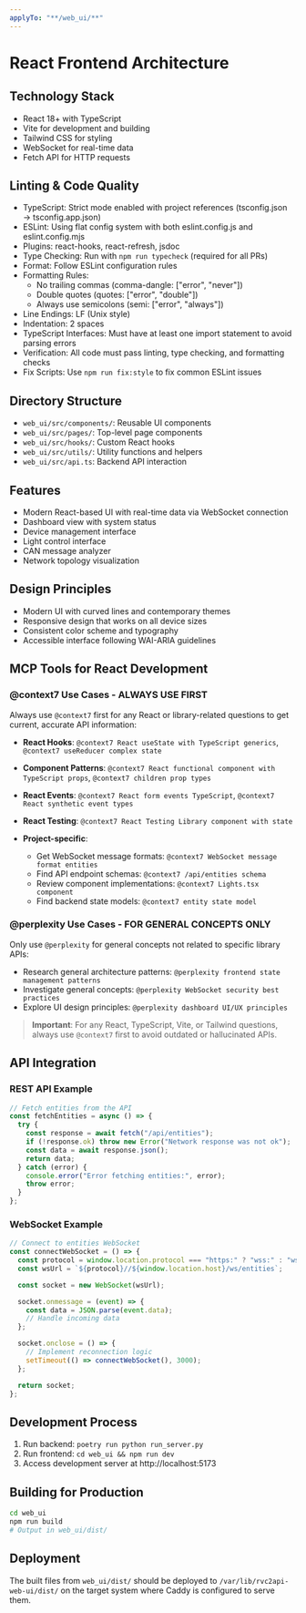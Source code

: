 ```yaml
---
applyTo: "**/web_ui/**"
---
```


# React Frontend Architecture

## Technology Stack

- React 18+ with TypeScript
- Vite for development and building
- Tailwind CSS for styling
- WebSocket for real-time data
- Fetch API for HTTP requests

## Linting & Code Quality

- TypeScript: Strict mode enabled with project references (tsconfig.json → tsconfig.app.json)
- ESLint: Using flat config system with both eslint.config.js and eslint.config.mjs
- Plugins: react-hooks, react-refresh, jsdoc
- Type Checking: Run with `npm run typecheck` (required for all PRs)
- Format: Follow ESLint configuration rules
- Formatting Rules:
  - No trailing commas (comma-dangle: ["error", "never"])
  - Double quotes (quotes: ["error", "double"])
  - Always use semicolons (semi: ["error", "always"])
- Line Endings: LF (Unix style)
- Indentation: 2 spaces
- TypeScript Interfaces: Must have at least one import statement to avoid parsing errors
- Verification: All code must pass linting, type checking, and formatting checks
- Fix Scripts: Use `npm run fix:style` to fix common ESLint issues

## Directory Structure

- `web_ui/src/components/`: Reusable UI components
- `web_ui/src/pages/`: Top-level page components
- `web_ui/src/hooks/`: Custom React hooks
- `web_ui/src/utils/`: Utility functions and helpers
- `web_ui/src/api.ts`: Backend API interaction

## Features

- Modern React-based UI with real-time data via WebSocket connection
- Dashboard view with system status
- Device management interface
- Light control interface
- CAN message analyzer
- Network topology visualization

## Design Principles

- Modern UI with curved lines and contemporary themes
- Responsive design that works on all device sizes
- Consistent color scheme and typography
- Accessible interface following WAI-ARIA guidelines

## MCP Tools for React Development

### @context7 Use Cases - ALWAYS USE FIRST

Always use `@context7` first for any React or library-related questions to get current, accurate API information:

- **React Hooks**: `@context7 React useState with TypeScript generics`, `@context7 useReducer complex state`
- **Component Patterns**: `@context7 React functional component with TypeScript props`, `@context7 children prop types`
- **React Events**: `@context7 React form events TypeScript`, `@context7 React synthetic event types`
- **React Testing**: `@context7 React Testing Library component with state`

- **Project-specific**:
  - Get WebSocket message formats: `@context7 WebSocket message format entities`
  - Find API endpoint schemas: `@context7 /api/entities schema`
  - Review component implementations: `@context7 Lights.tsx component`
  - Find backend state models: `@context7 entity state model`

### @perplexity Use Cases - FOR GENERAL CONCEPTS ONLY

Only use `@perplexity` for general concepts not related to specific library APIs:

- Research general architecture patterns: `@perplexity frontend state management patterns`
- Investigate general concepts: `@perplexity WebSocket security best practices`
- Explore UI design principles: `@perplexity dashboard UI/UX principles`

> **Important**: For any React, TypeScript, Vite, or Tailwind questions, always use `@context7` first to avoid outdated or hallucinated APIs.

## API Integration

### REST API Example

```typescript
// Fetch entities from the API
const fetchEntities = async () => {
  try {
    const response = await fetch("/api/entities");
    if (!response.ok) throw new Error("Network response was not ok");
    const data = await response.json();
    return data;
  } catch (error) {
    console.error("Error fetching entities:", error);
    throw error;
  }
};
```

### WebSocket Example

```typescript
// Connect to entities WebSocket
const connectWebSocket = () => {
  const protocol = window.location.protocol === "https:" ? "wss:" : "ws:";
  const wsUrl = `${protocol}//${window.location.host}/ws/entities`;

  const socket = new WebSocket(wsUrl);

  socket.onmessage = (event) => {
    const data = JSON.parse(event.data);
    // Handle incoming data
  };

  socket.onclose = () => {
    // Implement reconnection logic
    setTimeout(() => connectWebSocket(), 3000);
  };

  return socket;
};
```

## Development Process

1. Run backend: `poetry run python run_server.py`
2. Run frontend: `cd web_ui && npm run dev`
3. Access development server at http://localhost:5173

## Building for Production

```bash
cd web_ui
npm run build
# Output in web_ui/dist/
```

## Deployment

The built files from `web_ui/dist/` should be deployed to `/var/lib/rvc2api-web-ui/dist/`
on the target system where Caddy is configured to serve them.
